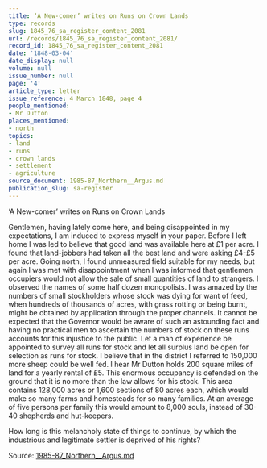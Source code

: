 ```yaml
---
title: ‘A New-comer’ writes on Runs on Crown Lands
type: records
slug: 1845_76_sa_register_content_2081
url: /records/1845_76_sa_register_content_2081/
record_id: 1845_76_sa_register_content_2081
date: '1848-03-04'
date_display: null
volume: null
issue_number: null
page: '4'
article_type: letter
issue_reference: 4 March 1848, page 4
people_mentioned:
- Mr Dutton
places_mentioned:
- north
topics:
- land
- runs
- crown lands
- settlement
- agriculture
source_document: 1985-87_Northern__Argus.md
publication_slug: sa-register
---
```


‘A New-comer’ writes on Runs on Crown Lands

Gentlemen, having lately come here, and being disappointed in my expectations, I am induced to express myself in your paper.  Before I left home I was led to believe that good land was available here at £1 per acre.  I found that land-jobbers had taken all the best land and were asking £4-£5 per acre.  Going north, I found unmeasured field suitable for my needs, but again I was met with disappointment when I was informed that gentlemen occupiers would not allow the sale of small quantities of land to strangers.  I observed the names of some half dozen monopolists.  I was amazed by the numbers of small stockholders whose stock was dying for want of feed, when hundreds of thousands of acres, with grass rotting or being burnt, might be obtained by application through the proper channels.  It cannot be expected that the Governor would be aware of such an astounding fact and having no practical men to ascertain the numbers of stock on these runs accounts for this injustice to the public.  Let a man of experience be appointed to survey all runs for stock and let all surplus land be open for selection as runs for stock.  I believe that in the district I referred to 150,000 more sheep could be well fed.  I hear Mr Dutton holds 200 square miles of land for a yearly rental of £5.  This enormous occupancy is defended on the ground that it is no more than the law allows for his stock.  This area contains 128,000 acres or 1,600 sections of 80 acres each, which would make so many farms and homesteads for so many families.  At an average of five persons per family this would amount to 8,000 souls, instead of 30-40 shepherds and hut-keepers.

How long is this melancholy state of things to continue, by which the industrious and legitimate settler is deprived of his rights?

Source: [1985-87_Northern__Argus.md](/downloads/markdown/1985-87_Northern__Argus.md)
